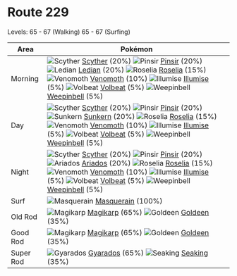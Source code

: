 # Route 229
Levels: 65 - 67 (Walking) 65 - 67 (Surfing)

Area       | Pokémon
---        | ---
Morning    | ![][123]  [Scyther] (20%) ![][127]  [Pinsir] (20%) ![][166]  [Ledian] (20%)  ![][315]  [Roselia] (15%) ![][049]  [Venomoth] (10%) ![][314]  [Illumise] (5%)  ![][313]  [Volbeat] (5%) ![][070]  [Weepinbell] (5%)
Day        | ![][123]  [Scyther] (20%) ![][127]  [Pinsir] (20%) ![][191]  [Sunkern] (20%)  ![][315]  [Roselia] (15%) ![][049]  [Venomoth] (10%) ![][314]  [Illumise] (5%)  ![][313]  [Volbeat] (5%) ![][070]  [Weepinbell] (5%)
Night      | ![][123]  [Scyther] (20%) ![][127]  [Pinsir] (20%) ![][168]  [Ariados] (20%)  ![][315]  [Roselia] (15%) ![][049]  [Venomoth] (10%) ![][314]  [Illumise] (5%)  ![][313]  [Volbeat] (5%) ![][070]  [Weepinbell] (5%)
Surf       | ![][284]  [Masquerain] (100%)
Old Rod    | ![][129]  [Magikarp] (65%) ![][118]  [Goldeen] (35%)
Good Rod   | ![][129]  [Magikarp] (65%) ![][118]  [Goldeen] (35%)
Super Rod  | ![][130]  [Gyarados] (65%) ![][119]  [Seaking] (35%)


[049]: https://raw.githubusercontent.com/PokeAPI/sprites/master/sprites/pokemon/49.png "Venomoth"
[070]: https://raw.githubusercontent.com/PokeAPI/sprites/master/sprites/pokemon/70.png "Weepinbell"
[118]: https://raw.githubusercontent.com/PokeAPI/sprites/master/sprites/pokemon/118.png "Goldeen"
[119]: https://raw.githubusercontent.com/PokeAPI/sprites/master/sprites/pokemon/119.png "Seaking"
[123]: https://raw.githubusercontent.com/PokeAPI/sprites/master/sprites/pokemon/123.png "Scyther"
[127]: https://raw.githubusercontent.com/PokeAPI/sprites/master/sprites/pokemon/127.png "Pinsir"
[129]: https://raw.githubusercontent.com/PokeAPI/sprites/master/sprites/pokemon/129.png "Magikarp"
[130]: https://raw.githubusercontent.com/PokeAPI/sprites/master/sprites/pokemon/130.png "Gyarados"
[166]: https://raw.githubusercontent.com/PokeAPI/sprites/master/sprites/pokemon/166.png "Ledian"
[168]: https://raw.githubusercontent.com/PokeAPI/sprites/master/sprites/pokemon/168.png "Ariados"
[191]: https://raw.githubusercontent.com/PokeAPI/sprites/master/sprites/pokemon/191.png "Sunkern"
[284]: https://raw.githubusercontent.com/PokeAPI/sprites/master/sprites/pokemon/284.png "Masquerain"
[313]: https://raw.githubusercontent.com/PokeAPI/sprites/master/sprites/pokemon/313.png "Volbeat"
[314]: https://raw.githubusercontent.com/PokeAPI/sprites/master/sprites/pokemon/314.png "Illumise"
[315]: https://raw.githubusercontent.com/PokeAPI/sprites/master/sprites/pokemon/315.png "Roselia"
[Venomoth]: /pokemon_changes/049.md
[Weepinbell]: /pokemon_changes/070.md
[Goldeen]: /pokemon_changes/118.md
[Seaking]: /pokemon_changes/119.md
[Scyther]: /pokemon_changes/123.md
[Pinsir]: /pokemon_changes/127.md
[Magikarp]: /pokemon_changes/129.md
[Gyarados]: /pokemon_changes/130.md
[Ledian]: /pokemon_changes/166.md
[Ariados]: /pokemon_changes/168.md
[Sunkern]: /pokemon_changes/191.md
[Masquerain]: /pokemon_changes/284.md
[Volbeat]: /pokemon_changes/313.md
[Illumise]: /pokemon_changes/314.md
[Roselia]: /pokemon_changes/315.md

